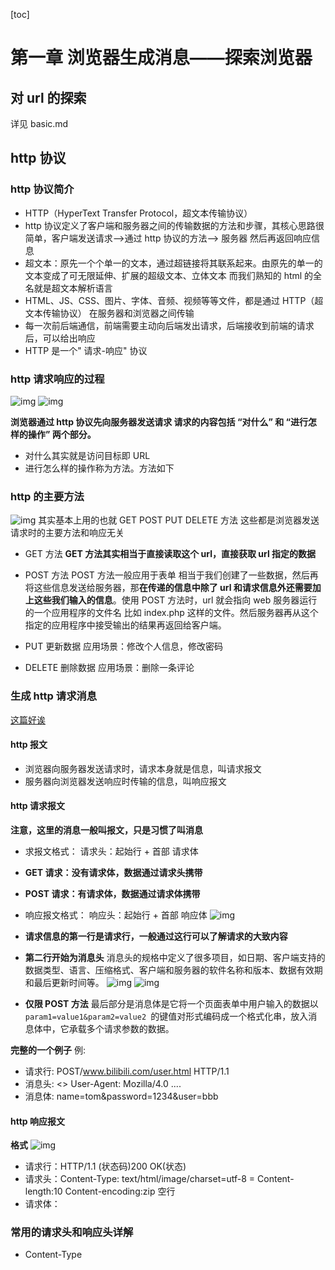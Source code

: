 [toc]

# 第一章 浏览器生成消息——探索浏览器

## 对 url 的探索

详见 basic.md

## http 协议

### http 协议简介

- HTTP（HyperText Transfer Protocol，超文本传输协议）
- http 协议定义了客户端和服务器之间的传输数据的方法和步骤，其核心思路很简单，客户端发送请求——>通过 http 协议的方法——> 服务器 然后再返回响应信息
- 超文本：原先一个个单一的文本，通过超链接将其联系起来。由原先的单一的文本变成了可无限延伸、扩展的超级文本、立体文本 而我们熟知的 html 的全名就是超文本解析语言
- HTML、JS、CSS、图片、字体、音频、视频等等文件，都是通过 HTTP（超文本传输协议） 在服务器和浏览器之间传输
- 每一次前后端通信，前端需要主动向后端发出请求，后端接收到前端的请求后，可以给出响应
- HTTP 是一个" 请求-响应" 协议

### http 请求响应的过程

![img](imgg/2022-10-11-22-32.png)
![img](imgg/22-27-04.png)

**浏览器通过 http 协议先向服务器发送请求 请求的内容包括 “对什么” 和 “进行怎样的操作” 两个部分。**

- 对什么其实就是访问目标即 URL
- 进行怎么样的操作称为方法。方法如下

### http 的主要方法

![img](imgg/urlmethod.png)
其实基本上用的也就 GET POST PUT DELETE 方法
这些都是浏览器发送请求时的主要方法和响应无关

- GET 方法
  **GET 方法其实相当于直接读取这个 url，直接获取 url 指定的数据**

- POST 方法
  POST 方法一般应用于表单 相当于我们创建了一些数据，然后再将这些信息发送给服务器，那**在传递的信息中除了 url 和请求信息外还需要加上这些我们输入的信息**。使用 POST 方法时，url 就会指向 web 服务器运行的一个应用程序的文件名 比如 index.php 这样的文件。然后服务器再从这个指定的应用程序中接受输出的结果再返回给客户端。

- PUT 更新数据
  应用场景：修改个人信息，修改密码

- DELETE 删除数据
  应用场景：删除一条评论

### 生成 http 请求消息

[这篇好诶](https://blog.csdn.net/heyue_99/article/details/74689057)

#### http 报文

- 浏览器向服务器发送请求时，请求本身就是信息，叫请求报文
- 服务器向浏览器发送响应时传输的信息，叫响应报文

#### http 请求报文

**注意，这里的消息一般叫报文，只是习惯了叫消息**

- 求报文格式：
  请求头：起始行 + 首部
  请求体
- **GET 请求：没有请求体，数据通过请求头携带**
- **POST 请求：有请求体，数据通过请求体携带**
- 响应报文格式：
  响应头：起始行 + 首部
  响应体
  ![img](imgg/request.png)

- **请求信息的第一行是请求行，一般通过这行可以了解请求的大致内容**
- **第二行开始为消息头**
  消息头的规格中定义了很多项目，如日期、客户端支持的数据类型、语言、压缩格式、客户端和服务器的软件名称和版本、数据有效期和最后更新时间等。
  ![img](imgg/消息头.png)
  ![img](imgg/消息头1.png)

- **仅限 POST 方法** 最后部分是消息体是它将一个页面表单中用户输入的数据以`param1=value1&param2=value2 `的键值对形式编码成一个格式化串，放入消息体中，它承载多个请求参数的数据。

**完整的一个例子**
例:

- 请求行: POST/www.bilibili.com/user.html HTTP/1.1
- 消息头: <> User-Agent: Mozilla/4.0 ....
- 消息体: name=tom&password=1234&user=bbb

#### http 响应报文

**格式**
![img](imgg/response.png)

- 请求行：HTTP/1.1 (状态码)200 OK(状态)
- 请求头：Content-Type: text/html/image/charset=utf-8 =
  Content-length:10
  Content-encoding:zip
  空行
- 请求体：<html></html>

### 常用的请求头和响应头详解

- Content-Type